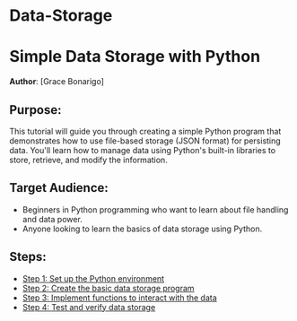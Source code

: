 # Data-Storage
# Simple Data Storage with Python

**Author**: [Grace Bonarigo]

## Purpose:
This tutorial will guide you through creating a simple Python program that demonstrates how to use file-based storage (JSON format) for persisting data. You'll learn how to manage data using Python's built-in libraries to store, retrieve, and modify the information.

## Target Audience:
- Beginners in Python programming who want to learn about file handling and data power.
- Anyone looking to learn the basics of data storage using Python.

## Steps:
- [Step 1: Set up the Python environment](setup_python.md)
- [Step 2: Create the basic data storage program](data_storage_program.md)
- [Step 3: Implement functions to interact with the data](interact_with_data.md)
- [Step 4: Test and verify data storage](test_data_storage.md)
